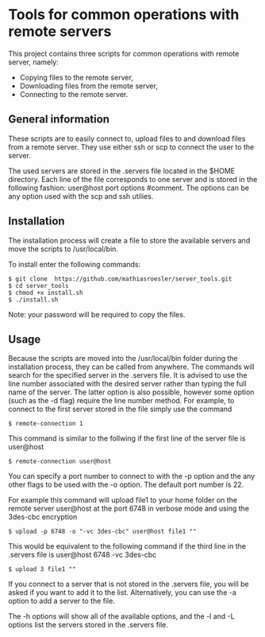 # Tools for common operations with remote servers

This project contains three scripts for common operations with remote server, namely:
- Copying files to the remote server,
- Downloading files from the remote server,
- Connecting to the remote server.

## General information

These scripts are to easily connect to, upload files to and download files from a remote server. They use either ssh or scp to connect the user to the server.

The used servers are stored in the .servers file located in the $HOME directory. Each line of the file corresponds to one server and is stored in the following fashion: user@host port options #comment.
The options can be any option used with the scp and ssh utilies.

## Installation

The installation process will create a file to store the available servers and move the scripts to /usr/local/bin.

To install enter the following commands:

    $ git clone  https://github.com/mathiasroesler/server_tools.git
    $ cd server_tools
    $ chmod +x install.sh
    $ ./install.sh

Note: your password will be required to copy the files.
    
## Usage

Because the scripts are moved into the /usr/local/bin folder during the installation process, they can be called from anywhere. 
The commands will search for the specified server in the .servers file. It is advised to use the line number associated with the desired server rather than typing the full name of the server. The latter option is also possible, however some option (such as the -d flag) require the line number method.
For example, to connect to the first server stored in the file simply use the command

    $ remote-connection 1
    
This command is similar to the follwing if the first line of the server file is user@host

    $ remote-connection user@host
    
You can specify a port number to connect to with the -p option and the any other flags to be used with the -o option. The default port number is 22.

For example this command will upload file1 to your home folder on the remote server user@host at the port 6748 in verbose mode and using the 3des-cbc encryption 

    $ upload -p 6748 -o "-vc 3des-cbc" user@host file1 ""
    
This would be equivalent to the following command if the third line in the .servers file is user@host 6748 -vc 3des-cbc

    $ upload 3 file1 ""
    
If you connect to a server that is not stored in the .servers file, you will be asked if you want to add it to the list. Alternatively, you can use the -a option to add a server to the file. 

The -h options will show all of the available options, and the -l and -L options list the servers stored in the .servers file.

